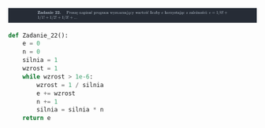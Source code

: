 <picture>
  <source srcset="../../srt/zbior_zadan/22.png" media="(prefers-color-scheme: light)">
  <source srcset="../../srt/zbior_zadan/black_22.png" media="(prefers-color-scheme: dark)">
  <img src="../../srt/zbior_zadan/black_22.png" alt="zadanie 22">
</picture>

```python
def Zadanie_22():
    e = 0
    n = 0
    silnia = 1
    wzrost = 1
    while wzrost > 1e-6:
        wzrost = 1 / silnia
        e += wzrost
        n += 1
        silnia = silnia * n
    return e

```